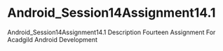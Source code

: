 # Android_Session14Assignment14.1
Android_Session14Assignment14.1 Description Fourteen Assignment For Acadgild Android Development
